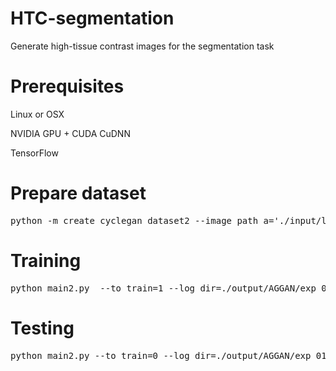 # HTC-segmentation
Generate high-tissue contrast images for the segmentation task

# Prerequisites

<p> Linux or OSX </p>
<p> NVIDIA GPU + CUDA CuDNN  </p> 
<p> TensorFlow  </p>

# Prepare dataset

<div class="highlight highlight-source-shell"><pre>
python -m create_cyclegan_dataset2 --image_path_a='./input/low2high64_ET/trainA/' --image_path_b='./input/low2high64_ET/trainB/'  --image_path_c='./input/low2high64_ET/trainC/' --dataset_name="l2h64_ET_train" --do_shuffle=0
</pre></div>

# Training

<div class="highlight highlight-source-shell"><pre>
python main2.py  --to_train=1 --log_dir=./output/AGGAN/exp_01 --config_filename=./configs/l2h64_ET.json
</pre></div>

# Testing

<div class="highlight highlight-source-shell"><pre>
python main2.py --to_train=0 --log_dir=./output/AGGAN/exp_01 --config_filename=./configs/l2h64_ET_test.json --checkpoint_dir=./output/AGGAN/exp_01/20190604-172048_switch30_thres_0.1
</pre></div>
